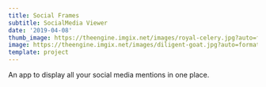 ```yaml
---
title: Social Frames
subtitle: SocialMedia Viewer
date: '2019-04-08'
thumb_image: https://theengine.imgix.net/images/royal-celery.jpg?auto=format,enhance&q=60&fit=clip
image: https://theengine.imgix.net/images/diligent-goat.jpg?auto=format,enhance&q=60&fit=clip
template: project
---
```

An app to display all your social media mentions in one place.
